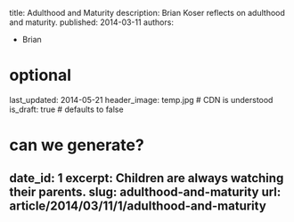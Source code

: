 title: Adulthood and Maturity
description: Brian Koser reflects on adulthood and maturity.
published: 2014-03-11
authors:
  - Brian

# optional
last_updated: 2014-05-21
header_image: temp.jpg # CDN is understood
is_draft: true # defaults to false

# can we generate?
date_id: 1
excerpt: Chil­dren are al­ways watch­ing their par­ents.
slug: adulthood-and-maturity
url: article/2014/03/11/1/adulthood-and-maturity
---